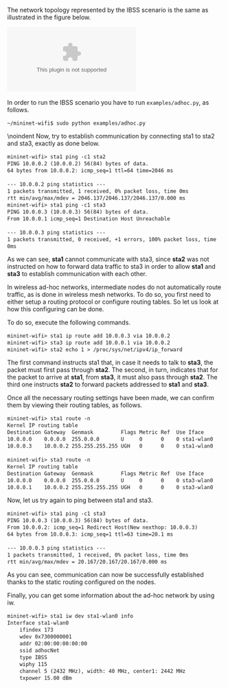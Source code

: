 The network topology represented by the IBSS scenario is the same as illustrated in the figure below. 

![Minimal network topology](https://github.com/ramonfontes/wireless-mesh-book/blob/master/minimal-topo.eps)

In order to run the IBSS scenario you have to run ```examples/adhoc.py```, as follows.

```
~/mininet-wifi$ sudo python examples/adhoc.py
```

\noindent Now, try to establish communication by connecting sta1 to sta2 and sta3, exactly as done below. 

```
mininet-wifi> sta1 ping -c1 sta2
PING 10.0.0.2 (10.0.0.2) 56(84) bytes of data.
64 bytes from 10.0.0.2: icmp_seq=1 ttl=64 time=2046 ms

--- 10.0.0.2 ping statistics ---
1 packets transmitted, 1 received, 0% packet loss, time 0ms
rtt min/avg/max/mdev = 2046.137/2046.137/2046.137/0.000 ms
mininet-wifi> sta1 ping -c1 sta3
PING 10.0.0.3 (10.0.0.3) 56(84) bytes of data.
From 10.0.0.1 icmp_seq=1 Destination Host Unreachable

--- 10.0.0.3 ping statistics ---
1 packets transmitted, 0 received, +1 errors, 100% packet loss, time 0ms
```

As we can see, **sta1** cannot communicate with sta3, since **sta2** was not instructed on how to forward data traffic to sta3 in order to allow **sta1** and **sta3** to establish communication with each other.


In wireless ad-hoc networks, intermediate nodes do not automatically route traffic, as is done in wireless mesh networks. To do so, you first need to either setup a routing protocol or configure routing tables. So let us look at how this configuring can be done.


To do so, execute the following commands.

```
mininet-wifi> sta1 ip route add 10.0.0.3 via 10.0.0.2
mininet-wifi> sta3 ip route add 10.0.0.1 via 10.0.0.2
mininet-wifi> sta2 echo 1 > /proc/sys/net/ipv4/ip_forward
```

The first command instructs sta1 that, in case it needs to talk to **sta3**, the packet must first pass through **sta2**. The second, in turn, indicates that for the packet to arrive at **sta1**, from **sta3**, it must also pass through **sta2**. The third one instructs **sta2** to forward packets addressed to **sta1** and **sta3**.


Once all the necessary routing settings have been made, we can confirm them by viewing their routing tables, as follows.

```
mininet-wifi> sta1 route -n
Kernel IP routing table
Destination Gateway  Genmask         Flags Metric Ref  Use Iface
10.0.0.0    0.0.0.0  255.0.0.0       U     0      0    0 sta1-wlan0
10.0.0.3    10.0.0.2 255.255.255.255 UGH   0      0    0 sta1-wlan0

mininet-wifi> sta3 route -n
Kernel IP routing table
Destination Gateway  Genmask         Flags Metric Ref  Use Iface
10.0.0.0    0.0.0.0  255.0.0.0       U     0      0    0 sta3-wlan0
10.0.0.1    10.0.0.2 255.255.255.255 UGH   0      0    0 sta3-wlan0
```

Now, let us try again to ping between sta1 and sta3. 

```
mininet-wifi> sta1 ping -c1 sta3
PING 10.0.0.3 (10.0.0.3) 56(84) bytes of data.
From 10.0.0.2: icmp_seq=1 Redirect Host(New nexthop: 10.0.0.3)
64 bytes from 10.0.0.3: icmp_seq=1 ttl=63 time=20.1 ms

--- 10.0.0.3 ping statistics ---
1 packets transmitted, 1 received, 0% packet loss, time 0ms
rtt min/avg/max/mdev = 20.167/20.167/20.167/0.000 ms
```

As you can see, communication can now be successfully established thanks to the static routing configured on the nodes.

Finally, you can get some information about the ad-hoc network by using iw.

```
mininet-wifi> sta1 iw dev sta1-wlan0 info
Interface sta1-wlan0
	ifindex 173
	wdev 0x7300000001
	addr 02:00:00:00:00:00
	ssid adhocNet
	type IBSS
	wiphy 115
	channel 5 (2432 MHz), width: 40 MHz, center1: 2442 MHz
	txpower 15.00 dBm
```

